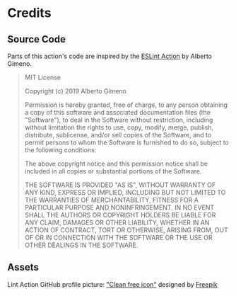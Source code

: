 # Credits

## Source Code

Parts of this action's code are inspired by the [ESLint Action](https://github.com/gimenete/eslint-action) by Alberto Gimeno.

> MIT License
>
> Copyright (c) 2019 Alberto Gimeno
>
> Permission is hereby granted, free of charge, to any person obtaining a copy of this software and associated documentation files (the "Software"), to deal in the Software without restriction, including without limitation the rights to use, copy, modify, merge, publish, distribute, sublicense, and/or sell copies of the Software, and to permit persons to whom the Software is furnished to do so, subject to the following conditions:
>
> The above copyright notice and this permission notice shall be included in all copies or substantial portions of the Software.
>
> THE SOFTWARE IS PROVIDED "AS IS", WITHOUT WARRANTY OF ANY KIND, EXPRESS OR IMPLIED, INCLUDING BUT NOT LIMITED TO THE WARRANTIES OF MERCHANTABILITY, FITNESS FOR A PARTICULAR PURPOSE AND NONINFRINGEMENT. IN NO EVENT SHALL THE AUTHORS OR COPYRIGHT HOLDERS BE LIABLE FOR ANY CLAIM, DAMAGES OR OTHER LIABILITY, WHETHER IN AN ACTION OF CONTRACT, TORT OR OTHERWISE, ARISING FROM, OUT OF OR IN CONNECTION WITH THE SOFTWARE OR THE USE OR OTHER DEALINGS IN THE SOFTWARE.

## Assets

Lint Action GitHub profile picture: ["Clean free icon"](https://www.flaticon.com/free-icon/clean_2059802) designed by [Freepik](https://www.flaticon.com/authors/freepik)
